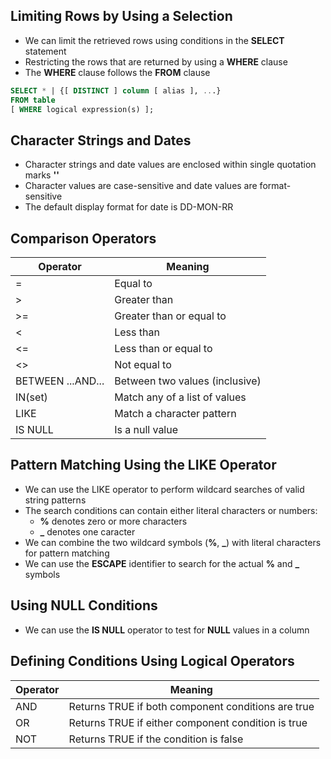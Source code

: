 ## Limiting Rows by Using a Selection
- We can limit the retrieved rows using conditions in the **SELECT** statement
- Restricting the rows that are returned by using a **WHERE** clause
- The **WHERE** clause follows the **FROM** clause

```sql
SELECT * | {[ DISTINCT ] column [ alias ], ...}
FROM table
[ WHERE logical expression(s) ];
```

## Character Strings and Dates
- Character strings and date values are enclosed within single quotation marks **''**
- Character values are case-sensitive and date values are format-sensitive
- The default display format for date is DD-MON-RR

## Comparison Operators
| Operator | Meaning |
|----------|---------|
| =        | Equal to |
| >        | Greater than |
| >=       | Greater than or equal to |
| <        | Less than |
| <=       | Less than or equal to |
| <>       | Not equal to |
| BETWEEN ...AND... | Between two values (inclusive) |
| IN(set)  | Match any of a list of values |
| LIKE     | Match a character pattern |
| IS NULL  | Is a null value |

## Pattern Matching Using the LIKE Operator
- We can use the LIKE operator to perform wildcard searches of valid string patterns
- The search conditions can contain either literal characters or numbers:
    - **%** denotes zero or more characters
    - **_** denotes one caracter
- We can combine the two wildcard symbols (**%**, **_**) with literal characters for pattern matching
- We can use the **ESCAPE** identifier to search for the actual **%** and **_** symbols

## Using NULL Conditions
- We can use the **IS NULL** operator to test for **NULL** values in a column

## Defining Conditions Using Logical Operators
| Operator | Meaning |
|----------|---------|
| AND      | Returns TRUE if both component conditions are true |
| OR       | Returns TRUE if either component condition is true |
| NOT      | Returns TRUE if the condition is false |
